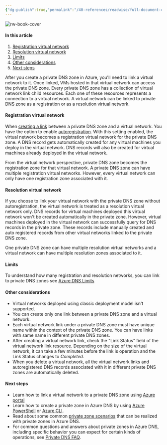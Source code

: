```yaml
---
{"dg-publish":true,"permalink":"/40-references/readwise/full-document-contents/what-is-a-virtual-network-link-subresource-of-azure-dns-private-zones/","tags":["rw/articles"]}
---
```


![rw-book-cover](https://learn.microsoft.com/en-us/media/open-graph-image.png)

#### In this article

1. [Registration virtual network](https://learn.microsoft.com/en-us/azure/dns/private-dns-virtual-network-links#registration-virtual-network)
2. [Resolution virtual network](https://learn.microsoft.com/en-us/azure/dns/private-dns-virtual-network-links#resolution-virtual-network)
3. [Limits](https://learn.microsoft.com/en-us/azure/dns/private-dns-virtual-network-links#limits)
4. [Other considerations](https://learn.microsoft.com/en-us/azure/dns/private-dns-virtual-network-links#other-considerations)
5. [Next steps](https://learn.microsoft.com/en-us/azure/dns/private-dns-virtual-network-links#next-steps)

After you create a private DNS zone in Azure, you'll need to link a virtual network to it. Once linked, VMs hosted in that virtual network can access the private DNS zone. Every private DNS zone has a collection of virtual network link child resources. Each one of these resources represents a connection to a virtual network. A virtual network can be linked to private DNS zone as a registration or as a resolution virtual network.

#### Registration virtual network

When [creating a link](https://learn.microsoft.com/en-us/azure/dns/private-dns-getstarted-portal#link-the-virtual-network) between a private DNS zone and a virtual network. You have the option to enable [autoregistration](https://learn.microsoft.com/en-us/azure/dns/private-dns-autoregistration). With this setting enabled, the virtual network becomes a registration virtual network for the private DNS zone. A DNS record gets automatically created for any virtual machines you deploy in the virtual network. DNS records will also be created for virtual machines already deployed in the virtual network.

From the virtual network perspective, private DNS zone becomes the registration zone for that virtual network. A private DNS zone can have multiple registration virtual networks. However, every virtual network can only have one registration zone associated with it.

#### Resolution virtual network

If you choose to link your virtual network with the private DNS zone without autoregistration, the virtual network is treated as a resolution virtual network only. DNS records for virtual machines deployed this virtual network won't be created automatically in the private zone. However, virtual machines deployed in the virtual network can successfully query for DNS records in the private zone. These records include manually created and auto registered records from other virtual networks linked to the private DNS zone.

One private DNS zone can have multiple resolution virtual networks and a virtual network can have multiple resolution zones associated to it.

#### Limits

To understand how many registration and resolution networks, you can link to private DNS zones see [Azure DNS Limits](https://learn.microsoft.com/en-us/azure/azure-resource-manager/management/azure-subscription-service-limits#azure-dns-limits)

#### Other considerations

* Virtual networks deployed using classic deployment model isn't supported.
* You can create only one link between a private DNS zone and a virtual network.
* Each virtual network link under a private DNS zone must have unique name within the context of the private DNS zone. You can have links with same name in different private DNS zones.
* After creating a virtual network link, check the "Link Status" field of the virtual network link resource. Depending on the size of the virtual network, it can take a few minutes before the link is operation and the Link Status changes to *Completed*.
* When you delete a virtual network, all the virtual network links and autoregistered DNS records associated with it in different private DNS zones are automatically deleted.

#### Next steps

* Learn how to link a virtual network to a private DNS zone using [Azure portal](https://learn.microsoft.com/en-us/azure/dns/private-dns-getstarted-portal#link-the-virtual-network)
* Learn how to create a private zone in Azure DNS by using [Azure PowerShell](https://learn.microsoft.com/en-us/azure/dns/private-dns-getstarted-powershell) or [Azure CLI](https://learn.microsoft.com/en-us/azure/dns/private-dns-getstarted-cli).
* Read about some common [private zone scenarios](https://learn.microsoft.com/en-us/azure/dns/private-dns-scenarios) that can be realized with private zones in Azure DNS.
* For common questions and answers about private zones in Azure DNS, including specific behavior you can expect for certain kinds of operations, see [Private DNS FAQ](https://learn.microsoft.com/en-us/azure/dns/dns-faq-private).
